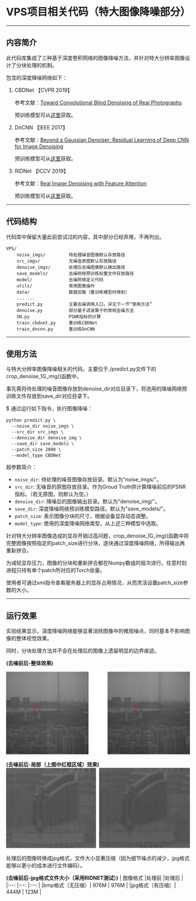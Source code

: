 # VPS项目相关代码（特大图像降噪部分）

***
## 内容简介

此代码库集成了三种基于深度卷积网络的图像降噪方法，并针对特大分辨率图像设计了分块处理的机制。

包含的深度降噪网络如下：

1. CBDNet 【CVPR 2019】

   参考文献：[Toward Convolutional Blind Denoising of Real Photographs](https://arxiv.org/pdf/1807.04686v2.pdf)

   预训练模型可从[这里](https://drive.google.com/drive/folders/1-e2nPCr_eP1cTDhFFes27Rjj-QXzMk5u)获取。

2. DnCNN 【IEEE 2017】

   参考文献：[Beyond a Gaussian Denoiser: Residual Learning of Deep CNN for Image Denoising](https://arxiv.org/pdf/1608.03981v1.pdf)

   预训练模型可从[这里](https://github.com/cjy97/DnCNN-PyTorch)获取。

3. RIDNet 【ICCV 2019】

   参考文献：[Real Image Denoising with Feature Attention](https://arxiv.org/pdf/1904.07396v2.pdf)

   预训练模型可从[这里](https://drive.google.com/file/d/1QxO6KFOVxaYYiwxliwngxhw_xCtInSHd/view)获取。

***
## 代码结构

代码库中保留大量此前尝试过的内容，其中部分已经弃用，不再列出。

    VPS/
        noise_imgs/         待处理噪音图像默认存放路径
        src_imgs/           无噪音原图默认存放路径
        denoise_imgs/       处理后去噪图像默认输出路径
        save_models/        去噪网络预训练权重文件存放路径
        model/              去噪网络定义代码
        utils/              常用图像操作
        data/               数据加载（重训练模型时用到）
        ... ...
        predict.py          主要去噪调用入口，详见下一节“使用方法”
        denoise.py          部分基于滤波算子的常规去噪方法
        SN.py               PSNR指标的计算
        train_cbdnet.py     重训练CBDNet
        train_dncnn.py      重训练DnCNN



***
## 使用方法

与特大分辨率图像降噪相关的代码，主要位于./predict.py文件下的crop_denoise_1G_img()函数中。

事先需将待处理的噪音图像存放到denoise_dir对应目录下，将选用的降噪网络预训练文件存放到save_dir对应目录下。

$ 通过运行如下指令，执行图像降噪：

    python predict.py \
      --noise_dir noise_imgs \
      --src_dir src_imgs \
      --denoise_dir denoise_img \
      --save_dir save_models \
      --patch_size 2000 \
      --model_type CBDNet

超参数简介：

- `noise_dir`: 待处理的噪音图像存放目录。默认为"noise_imgs/"。
- `src_dir`: 无噪音的原图存放目录。作为Groud Truth供计算降噪前后的PSNR指标。（若无原图，则默认为空。）
- `denoise_dir`: 降噪后的图像输出目录。默认为"denoise_img/"。
- `save_dir`: 深度降噪网络预训练模型路径。默认为"save_models/"。
- `patch_size`: 表示图像分块的尺寸，根据设备显存动态调整。
- `model_type`: 使用的深度降噪网络类型，从上述三种模型中选取。

针对特大分辨率图像造成的显存开销过高问题，crop_denoise_1G_img()函数中将完整图像按照指定的patch_size进行分块，逐块通过深度降噪网络，所得输出再重新拼合。

为减轻显存压力，图像的分块和重新拼合都在Numpy数组的层次进行。任意时刻进程只持有单个patch所对应的Torch张量。

使用者可通过smi指令查看服务器上的显存占用情况，从而灵活设置patch_size参数的大小。

***
## 运行效果

实验结果显示，深度降噪网络能够显著消除图像中的微观噪点，同时基本不影响图像的整体视觉效果。

同时，分块处理方法并不会在处理后的图像上遗留明显的边界痕迹。

**(去噪前后-整体效果)**

![去噪前后-整体效果](./整体效果.png)

**(去噪前后-局部（上图中红框区域）效果)**
![去噪前后-局部效果](./局部效果.png)

处理后的图像转换成jpg格式，文件大小显著压缩（因为细节噪点的减少，jpg格式能够以更小的成本进行文件编码）。


**(去噪前后-jpg格式文件大小（采用RIDNET测试）)**
| 图像格式       |处理前 |处理后   |
|:--:             |:--:     |:--:      |
|bmp格式（无压缩）|  976M  |  976M  |
|jpg格式（有压缩）|  444M  |  123M  |
